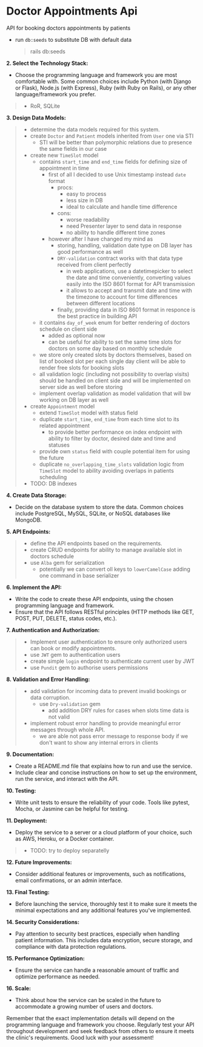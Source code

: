# Doctor Appointments Api
API for booking doctors appointments by patients

- run `db:seeds` to substitute DB with default data
    > rails db:seeds

[//]: # (This README would normally document whatever steps are necessary to get the)

[//]: # (application up and running.)

[//]: # ()
[//]: # (Things you may want to cover:)

[//]: # ()
[//]: # (* Ruby version)

[//]: # ()
[//]: # (* System dependencies)

[//]: # ()
[//]: # (* Configuration)

[//]: # ()
[//]: # (* Database creation)

[//]: # ()
[//]: # (* Database initialization)

[//]: # ()
[//]: # (* How to run the test suite)

[//]: # ()
[//]: # (* Services &#40;job queues, cache servers, search engines, etc.&#41;)

[//]: # ()
[//]: # (* Deployment instructions)

[//]: # ()
[//]: # (* ...)



[//]: # (**1. Understand the Requirements:**)
[//]: # (- Carefully read and understand the problem definition.)
[//]: # (- Identify the core functionalities the API should provide: managing doctor availabilities, patient booking/editing appointments, and viewing availability.)

**2. Select the Technology Stack:**
- Choose the programming language and framework you are most comfortable with. Some common choices include Python (with Django or Flask), Node.js (with Express), Ruby (with Ruby on Rails), or any other language/framework you prefer.
> - RoR, SQLite

**3. Design Data Models:**
> - determine the data models required for this system.
> - create `Doctor` and `Patient` models inherited from `User` one via STI
>   - STI will be better than polymorphic relations due to presence the same fields in our case
> - create new `TimeSlot` model
>   - contains `start_time` and `end_time` fields for defining size of appointment in time
>     - first of all I decided to use Unix timestamp instead `date` format
>       - procs:
>         - easy to process
>         - less size in DB
>         - ideal to calculate and handle time difference
>       - cons:
>         - worse readability
>         - need Presenter layer to send data in response
>         - no ability to handle different time zones
>     - however after I have changed my mind as
>       - storing, handling, validation date type on DB layer has good performance as well
>       - `DRY-validation` contract works with that data type received from client perfectly
>         - in web applications, use a datetimepicker to select the date and time conveniently, converting values easily into the ISO 8601 format for API transmission
>         - it allows to accept and transmit date and time with the timezone to account for time differences between different locations
>       - finally, providing data in ISO 8601 format in responce is the best practice in building API
>   - it contains `day_of_week` enum for better rendering of doctors schedule on client side
>     - added as optional now
>     - can be useful for ability to set the same time slots for doctors on some day based on monthly schedule
>   - we store only created slots by doctors themselves, based on list of booked slot per each single day client will be able to render free slots for booking slots
>   - all validation logic (including not possibility to overlap visits) should be handled on client side and will be implemented on server side as well before storing 
>   - implement overlap validation as model validation that will bw working on DB layer as well
> - create `Appointment` model
>   - extend `TimeSlot` model with status field
>   - duplicate `start_time`, `end_time` from each time slot to its related appointment
>     - to provide better performance on index endpoint with ability to filter by doctor, desired date and time and statuses
>   - provide own `status` field with couple potential item for using the future
>   - duplicate `no_overlapping_time_slots` validation logic from `TimeSlot` model to ability avoiding overlaps in patients scheduling
> - TODO: DB indexes

**4. Create Data Storage:**
- Decide on the database system to store the data. Common choices include PostgreSQL, MySQL, SQLite, or NoSQL databases like MongoDB.

**5. API Endpoints:**
> - define the API endpoints based on the requirements.
> - create CRUD endpoints for ability to manage available slot in doctors schedule
> - use `Alba` gem for serialization
>   - potentially we can convert oll keys to `lowerCamelCase` adding one command in base serializer

**6. Implement the API:**
- Write the code to create these API endpoints, using the chosen programming language and framework.
- Ensure that the API follows RESTful principles (HTTP methods like GET, POST, PUT, DELETE, status codes, etc.).

**7. Authentication and Authorization:**
> - Implement user authentication to ensure only authorized users can book or modify appointments.
> - use `JWT` gem to authentication users
> - create simple `login` endpoint to authenticate current user by JWT
> - use `Pundit` gem to authorise users permissions

**8. Validation and Error Handling:**
> - add validation for incoming data to prevent invalid bookings or data corruption.
>   - use `Dry-validation` gem
>     - add addition DRY rules for cases when slots time data is not valid
> - implement robust error handling to provide meaningful error messages through whole API.
>   - we are able not pass error message to response body if we don't want to show any internal errors in clients

**9. Documentation:**
- Create a README.md file that explains how to run and use the service.
- Include clear and concise instructions on how to set up the environment, run the service, and interact with the API.

**10. Testing:**
- Write unit tests to ensure the reliability of your code. Tools like pytest, Mocha, or Jasmine can be helpful for testing.

**11. Deployment:**
- Deploy the service to a server or a cloud platform of your choice, such as AWS, Heroku, or a Docker container.
> - TODO: try to deploy separatelly 

**12. Future Improvements:**
- Consider additional features or improvements, such as notifications, email confirmations, or an admin interface.

**13. Final Testing:**
- Before launching the service, thoroughly test it to make sure it meets the minimal expectations and any additional features you've implemented.

**14. Security Considerations:**
- Pay attention to security best practices, especially when handling patient information. This includes data encryption, secure storage, and compliance with data protection regulations.

**15. Performance Optimization:**
- Ensure the service can handle a reasonable amount of traffic and optimize performance as needed.

**16. Scale:**
- Think about how the service can be scaled in the future to accommodate a growing number of users and doctors.

Remember that the exact implementation details will depend on the programming language and framework you choose. Regularly test your API throughout development and seek feedback from others to ensure it meets the clinic's requirements. Good luck with your assessment!